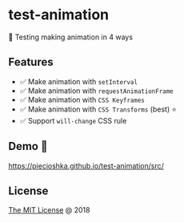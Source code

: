 # test-animation

:ledger: Testing making animation in 4 ways

## Features

* :white_check_mark: Make animation with `setInterval`
* :white_check_mark: Make animation with `requestAnimationFrame`
* :white_check_mark: Make animation with `CSS Keyframes`
* :white_check_mark: Make animation with `CSS Transforms` (best) :star:
* :white_check_mark: Support `will-change` CSS rule

## Demo :tada:

<https://piecioshka.github.io/test-animation/src/>

## License

[The MIT License](http://piecioshka.mit-license.org) @ 2018
